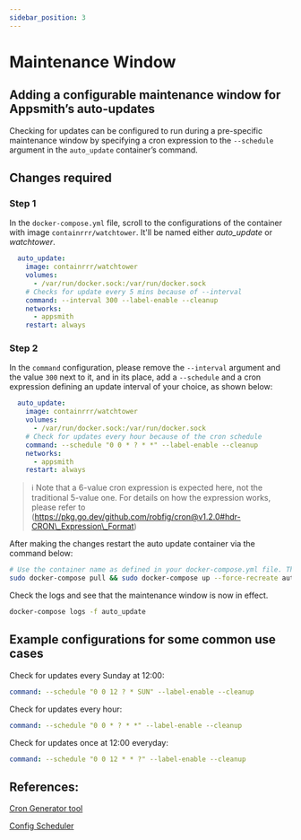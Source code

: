 ```yaml
---
sidebar_position: 3
---
```

# Maintenance Window

## **Adding a configurable maintenance window for Appsmith’s auto-updates**

Checking for updates can be configured to run during a pre-specific maintenance window by specifying a cron expression to the `--schedule` argument in the `auto_update` container’s command.

## Changes required

### Step 1

In the `docker-compose.yml` file, scroll to the configurations of the container with image `containrrr/watchtower`. It'll be named either _auto\_update_ or _watchtower_.

```yaml
  auto_update:
    image: containrrr/watchtower
    volumes:
      - /var/run/docker.sock:/var/run/docker.sock
    # Checks for update every 5 mins because of --interval
    command: --interval 300 --label-enable --cleanup
    networks:
      - appsmith
    restart: always
```

### Step 2

In the `command` configuration, please remove the `--interval` argument and the value `300` next to it, and in its place, add a `--schedule` and a cron expression defining an update interval of your choice, as shown below:

```yaml
  auto_update:
    image: containrrr/watchtower
    volumes:
      - /var/run/docker.sock:/var/run/docker.sock
    # Check for updates every hour because of the cron schedule
    command: --schedule "0 0 * ? * *" --label-enable --cleanup
    networks:
      - appsmith
    restart: always
```

> ℹ️ Note that a 6-value cron expression is expected here, not the traditional 5-value one. For details on how the expression works, please refer to (https://pkg.go.dev/github.com/robfig/cron@v1.2.0#hdr-CRON\_Expression\_Format)

After making the changes restart the auto update container via the command below:

```bash
# Use the container name as defined in your docker-compose.yml file. This command uses the name: auto_update
sudo docker-compose pull && sudo docker-compose up --force-recreate auto_update
```

Check the logs and see that the maintenance window is now in effect.

```bash
docker-compose logs -f auto_update
```

## Example configurations for some common use cases

Check for updates every Sunday at 12:00:

```yaml
command: --schedule "0 0 12 ? * SUN" --label-enable --cleanup
```

Check for updates every hour:

```yaml
command: --schedule "0 0 * ? * *" --label-enable --cleanup
```

Check for updates once at 12:00 everyday:

```yaml
command: --schedule "0 0 12 * * ?" --label-enable --cleanup
```

## References:

[Cron Generator tool](https://www.freeformatter.com/cron-expression-generator-quartz.html)

[Config Scheduler](https://containrrr.dev/watchtower/arguments/#scheduling)
